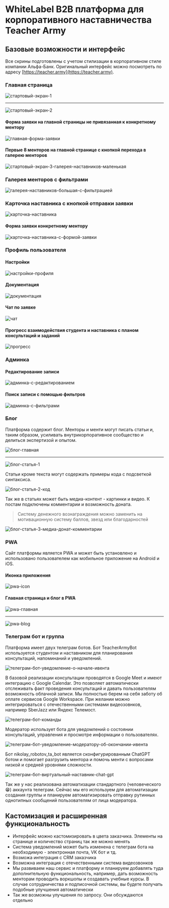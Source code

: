 # WhiteLabel B2B платформа для корпоративного наставничества Teacher Army

## Базовые возможности и интерфейс

Все скрины подготовлены с учетом стилизации в корпоративном стиле компании Альфа-Банк. Оригинальный интерфейс можно посмотреть по адресу [https://teacher.army](https://teacher.army).

### Главная страница

![стартовый-экран-1](./images/стартовый-экран-1.png)

---
![стартовый-экран-2](./images/стартовый-экран-2.png)

#### Форма заявки на главной страницы не привязанная к конкретному ментору

![главная-форма-заявки](./images/главная-форма-заявки.png)

#### Первые 8 менторов на главной странице с кнопкой перехода в галерею менторов

![стартовый-экран-3-галерея-наставников-маленькая](./images/стартовый-экран-3-галерея-наставников-маленькая.png)

### Галерея менторов с фильтрами

![галерея-наставников-большая-с-фильтрацией](./images/галерея-наставников-большая-с-фильтрацией.png)

### Карточка наставника с кнопкой отправки заявки

![карточка-наставника](./images/карточка-наставника.png)

#### Форма заявки конкретному ментору

![карточка-наставника-с-формой-заявки](./images/карточка-наставника-с-формой-заявки.png)

### Профиль пользователя

#### Настройки

![настройки-профиля](./images/настройки-профиля.png)

#### Документация

![документация](./images/документация.png)

#### Чат по заявке

![чат](./images/чат.png)

#### Прогресс взаимодействия студента и наставника с планом консультаций и заданий

![прогресс](./images/прогресс.png)

### Админка

#### Редактирование записи

![админка-с-редактированием](./images/админка-с-редактированием.png)

#### Поиск записи с помощью фильтров

![админка-с-фильтрами](./images/админка-с-фильтрами.png)

### Блог

Платформа содержит блог. Менторы и менти могут писать статьи и, таким образом, усиливать внутрикорпоративное сообщество и делиться экспертизой и опытом. 

![блог-главная](./images/блог-главная.png)

---
![блог-статья-1](./images/блог-статья-1.png)

Статьи кроме текста могут содержать примеры кода с подсветкой синтаксиса.

![блог-статья-2-код](./images/блог-статья-2-код.png)

Так же в статьях может быть медиа-контент - картинки и видео. К постам подключены комментарии и возможность доната.

> Систему денежного вознаграждения можно заменить на мотивационную систему баллов, звезд или благодарностей

![блог-статья-3-медиа-донат-комментарии](./images/блог-статья-3-медиа-донат-комментарии.png)

### PWA

Сайт платформы является PWA и может быть установлено и использовано пользователем как мобильное приложение на Android и iOS.

#### Иконка приложения

![pwa-icon](./images/pwa-icon.png)

#### Главная страница и блог в PWA

![pwa-главная](./images/pwa-главная.png)

---
![pwa-blog](./images/pwa-blog.png)

### Телеграм бот и группа

Платформа имеет двух телеграм ботов. Бот TeacherArmyBot используется студентом и наставником для планирования консультаций, напоминаний и уведомлений.

![телеграм-бот-уведомление-о-начале-ивента](./images/телеграм-бот-уведомление-о-начале-ивента.png)

В базовой реализации консультации проводятся в Google Meet и имеют интеграцию с Google Calendar. Это позволяет автоматически отслеживать факт проведения консультаций и давать пользователям возможность облачной записи. Мы полностью берем на себя заботу об оплате сервисов Google Workspace. При желании можно интегрироваться с отечественными системами видеозовнков, например SberJazz или Яндекс Телемост.

![телеграм-бот-команды](./images/телеграм-бот-команды.png)

Модератор использует бота для уведомлений о состоянии консультаций, управления и просмотре информации о пользователях. 

![телеграм-бот-уведомление-модератору-об-окончании-ивента](./images/телеграм-бот-уведомление-модератору-об-окончании-ивента.png)

Бот nikolay_robotov_ta_bot является сконфигурированным ChatGPT ботом и помогает разгрузить ментора и помочь менти с вопросами низкой и средней уровнями сложности.

![телеграм-бот-виртуальный-наставник-chat-gpt](./images/телеграм-бот-виртуальный-наставник-chat-gpt.png)

Так же у нас реализована автоматизации стандартного (человеческого😁) аккаунта телеграм. Сейчас мы его используем для автоматизации создания группы и планируем автоматизировать отправку рутинных однотипных сообщений пользователям от лица модератора.

## Кастомизация и расширенная функциональность

- Интерфейс можно кастомизировать в цвета заказчика. Элементы на странице и количество страниц так же можно менять
- Система уведомлений может быть изменена с телеграм бота на необходимую - электронная почта, VK бот и тд.
- Возможа интеграция с CRM заказчика
- Возможна интеграция с отечественными система видеозвонков
- Мы развиваем наш сервис и платформу и планируем добавлять туда дополнительную функциональность, например, дать возможность менторам проводить воркшопы и создавать учебные курсы. В случае сотрудничества и подписочной системы, вы будете получать подобные улучшения автоматически
- Так же возможны улучшения по запросу. Они обсуждаются отдельно
